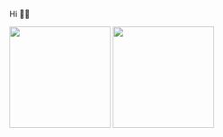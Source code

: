 Hi 👋👋
<div>
	<img height="180em" src="https://github-readme-stats.vercel.app/api?username=alexsro&show_icons=true&theme=dark&include_all_commits=true" />
	<img height="180em" src="https://github-readme-stats.vercel.app/api/top-langs/?username=alexsro&layout=compact&langs_count=6&theme=dark" />
</div>
<br/>
<p>
<a target="_blank" rel="noopener noreferrer" href="https://www.linkedin.com/in/alex-ortelan-0379911a5"><img src="https://camo.githubusercontent.com/d126a01599062dde9c0177773ecb6a007aa7b3487b064818dd92c5fe728fb8d3/68747470733a2f2f696d672e736869656c64732e696f2f62616467652f2d4c696e6b6564696e2d626c75653f7374796c653d666c6174266c6f676f3d4c696e6b6564696e266c6f676f436f6c6f723d7768697465266c696e6b3d68747470733a2f2f7777772e6c696e6b6564696e2e636f6d2f696e2f76696e69636975732d73616e6368657a2f" alt="" data-canonical-src="https://img.shields.io/badge/-Linkedin-blue?style=flat&amp;logo=Linkedin&amp;logoColor=white&amp;link=https://img.shields.io/badge/-Linkedin-blue?style=flat&logo=Linkedin&logoColor=white&link=https://www.linkedin.com/in/alex-ortelan-0379911a5" style="max-width:100%;"></a>
</p>
<!---
alexsro/alexsro is a ✨ special ✨ repository because its `README.md` (this file) appears on your GitHub profile.
You can click the Preview link to take a look at your changes.
--->
